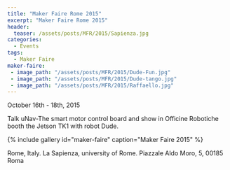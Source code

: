 ```yaml
---
title: "Maker Faire Rome 2015"
excerpt: "Maker Faire Rome 2015"
header:
  teaser: /assets/posts/MFR/2015/Sapienza.jpg
categories:
  - Events
tags:
  - Maker Faire
maker-faire:
 - image_path: "/assets/posts/MFR/2015/Dude-Fun.jpg"
 - image_path: "/assets/posts/MFR/2015/Dude-tango.jpg"
 - image_path: "/assets/posts/MFR/2015/Raffaello.jpg"
---
```


October 16th - 18th, 2015

Talk uNav-The smart motor control board and show in Officine Robotiche booth the Jetson TK1 with robot Dude.

{% include gallery id="maker-faire" caption="Maker Faire 2015" %}

Rome, Italy. La Sapienza, university of Rome. Piazzale Aldo Moro, 5, 00185 Roma